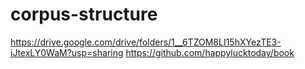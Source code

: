 # corpus-structure
https://drive.google.com/drive/folders/1__6TZOM8LI15hXYezTE3-iJtexLY0WaM?usp=sharing
https://github.com/happylucktoday/book
